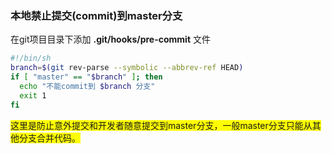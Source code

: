 ### 本地禁止提交(commit)到master分支

在git项目目录下添加 **.git/hooks/pre-commit** 文件

```bash
#!/bin/sh
branch=$(git rev-parse --symbolic --abbrev-ref HEAD)
if [ "master" == "$branch" ]; then
  echo "不能commit到 $branch 分支"
  exit 1
fi
```

<span style="background-color: yellow">这里是防止意外提交和开发者随意提交到master分支，一般master分支只能从其他分支合并代码。</span>

